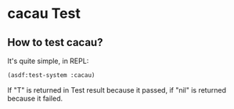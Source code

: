 # cacau Test

## How to test cacau?

It's quite simple, in REPL:

```lisp
(asdf:test-system :cacau)
```

If "T" is returned in Test result because it passed, if "nil" is returned because it failed.
